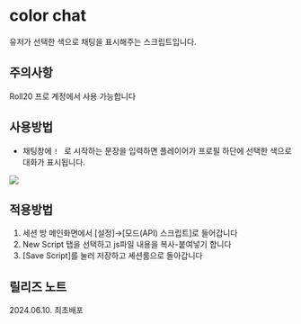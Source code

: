 # color chat
유저가 선택한 색으로 채팅을 표시해주는 스크립트입니다.

## 주의사항
Roll20 프로 계정에서 사용 가능합니다

## 사용방법
* 채팅창에 `! ` 로 시작하는 문장을 입력하면 플레이어가 프로필 하단에 선택한 색으로 대화가 표시됩니다.

<img src="https://i.ibb.co/wzVk5BD/color-chat.gif">

## 적용방법
1. 세션 방 메인화면에서 [설정]→[모드(API) 스크립트]로 들어갑니다
2. New Script 탭을 선택하고 js파일 내용을 복사-붙여넣기 합니다
3. [Save Script]를 눌러 저장하고 세션룸으로 돌아갑니다

## 릴리즈 노트
2024.06.10. 최초배포

